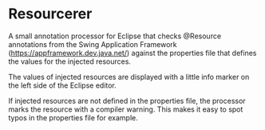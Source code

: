 Resourcerer
===========

A small annotation processor for Eclipse that checks @Resource annotations from the Swing Application Framework (https://appframework.dev.java.net/) against the properties file that defines the values for the injected resources.

The values of injected resources are displayed with a little info marker on the left side of the Eclipse editor.

If injected resources are not defined in the properties file, the processor marks the resource with a compiler warning. This makes it easy to spot typos in the properties file for example.